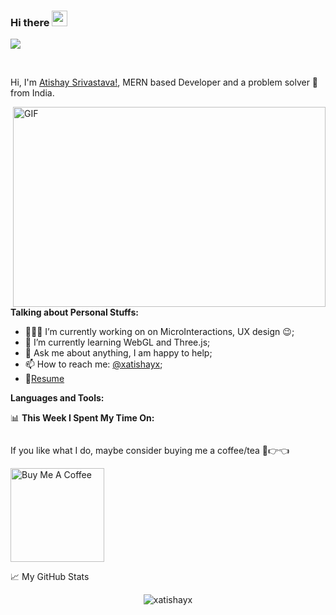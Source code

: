### Hi there <img src="https://media.giphy.com/media/hvRJCLFzcasrR4ia7z/giphy.gif" width="25px">

<!--
**xAtishayx/xAtishayx** is a ✨ _special_ ✨ repository because its `README.md` (this file) appears on your GitHub profile.

Here are some ideas to get you started:

- 🔭 I’m currently working on ...
- 🌱 I’m currently learning ...
- 👯 I’m looking to collaborate on ...
- 🤔 I’m looking for help with ...
- 💬 Ask me about ...
- 📫 How to reach me: ...
- 😄 Pronouns: ...
- ⚡ Fun fact: ...
-->

![](https://visitor-badge.glitch.me/badge?page_id=xAtishayx.xAtishayx)

<br />

Hi, I'm [Atishay Srivastava!](https://www.linkedin.com/in/atishay-srivastava-7a1140174/), MERN based Developer and a problem solver 🚀 from India.

  <img align="right" alt="GIF" src="https://github.com/xAtihsayx/xAtishayx/blob/main/code.gif?raw=true" width="500" height="320" />
  
**Talking about Personal Stuffs:**

- 👨🏽‍💻 I’m currently working on on MicroInteractions, UX design :wink:;
- 🌱 I’m currently learning  WebGL and Three.js; 
- 💬 Ask me about anything, I am happy to help;
- 📫 How to reach me: [@xatishayx](https://www.linkedin.com/in/atishay-srivastava-7a1140174/);
- 📝[Resume](https://drive.google.com/file/d/1Oyx-1gQzb5wqyj3yaslvLstFRbq0OGCL/view)

**Languages and Tools:**  



📊 **This Week I Spent My Time On:**
<!--START_SECTION:waka-->
```text

```
<!--END_SECTION:waka-->

If you like what I do, maybe consider buying me a coffee/tea 🥺👉👈

<a href="https://www.buymeacoffee.com/xatishayx" target="_blank"><img src="https://cdn.buymeacoffee.com/buttons/v2/default-red.png" alt="Buy Me A Coffee" width="150" ></a>



📈 My GitHub Stats

<p align="center"> <img src="https://github-readme-stats.vercel.app/api?username=xatishayx&show_icons=true&theme=gotham" alt="xatishayx" />




